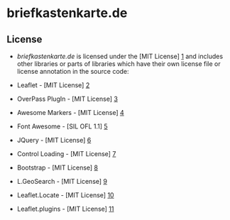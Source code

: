 # briefkastenkarte.de

## License
- *briefkastenkarte.de* is licensed under the [MIT License] [1] and includes other
libraries or parts of libraries which have their own license file or license
annotation in the source code:

 - Leaflet - [MIT License] [2]
 - OverPass PlugIn - [MIT License] [3]
 - Awesome Markers - [MIT License] [4]
 - Font Awesome - [SIL OFL 1.1] [5]
 - JQuery - [MIT License] [6]
 - Control Loading - [MIT License] [7]
 - Bootstrap - [MIT License] [8]
 - L.GeoSearch - [MIT License] [9]
 - Leaflet.Locate - [MIT License] [10]
 - Leaflet.plugins - [MIT License] [11]

  [1]: http://opensource.org/licenses/mit-license.html
  [2]: https://github.com/Leaflet/Leaflet/blob/master/LICENSE
  [3]: https://github.com/kartenkarsten/leaflet-layer-overpass/blob/master/LICENSE
  [4]: https://github.com/lvoogdt/Leaflet.awesome-markers/blob/2.0/develop/LICENSE
  [5]: http://fortawesome.github.io/Font-Awesome/license
  [6]: https://jquery.org/license/
  [7]: https://github.com/ebrelsford/Leaflet.loading/blob/master/LICENSE
  [8]: http://getbootstrap.com/getting-started/#license-faqs
  [9]: https://github.com/smeijer/L.GeoSearch/blob/master/LICENSE
  [10]: https://github.com/domoritz/leaflet-locatecontrol/blob/gh-pages/LICENSE
  [11]: https://github.com/shramov/leaflet-plugins/blob/master/LICENSE
